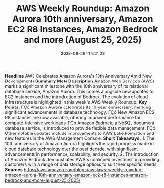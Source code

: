 ﻿---
title: "AWS Weekly Roundup: Amazon Aurora 10th anniversary, Amazon EC2 R8 instances, Amazon Bedrock and more (August 25, 2025)"
date: "2025-08-26T14:21:23"
category: "Markets"
summary: ""
slug: "aws weekly roundup amazon aurora 10th anniversary amazon ec2"
source_urls:
  - "https://aws.amazon.com/blogs/aws/aws-weekly-roundup-amazon-aurora-10th-anniversary-amazon-ec2-r8-instances-amazon-bedrock-and-more-august-25-2025/"
seo:
  title: "AWS Weekly Roundup: Amazon Aurora 10th anniversary, Amazon EC2 R8 instances, Amazon Bedrock and more (August 25, 2025) | Hash n Hedge"
  description: ""
  keywords: ["news", "markets", "brief"]
---
**Headline** AWS Celebrates Amazon Aurora's 10th Anniversary Amid New Developments  **Summary Meta Description** Amazon Web Services (AWS) marks a significant milestone with the 10th anniversary of its relational database service, Amazon Aurora. This comes alongside new updates to EC2 instances and the introduction of Bedrock. The evolution of cloud infrastructure is highlighted in this week's AWS Weekly Roundup.  **Key Points:**  ΓÇó Amazon Aurora celebrates its 10-year anniversary, marking significant advancements in database technology. ΓÇó New Amazon EC2 R8 instances are now available, offering improved performance for compute-intensive workloads. ΓÇó Amazon Bedrock, a NoSQL document database service, is introduced to provide flexible data management. ΓÇó Other notable updates include improvements to AWS Lake Formation and new features in the AWS Management Console.  **Short Takeaways:**  1. The 10th anniversary of Amazon Aurora highlights the rapid progress made in cloud database technology over the past decade, with significant advancements in performance, scalability, and security. 2. The introduction of Amazon Bedrock demonstrates AWS's continued investment in providing customers with a range of data storage options to suit their specific needs.  **Sources** https://aws.amazon.com/blogs/aws/aws-weekly-roundup-amazon-aurora-10th-anniversary-amazon-ec2-r8-instances-amazon-bedrock-and-more-august-25-2025/ 
